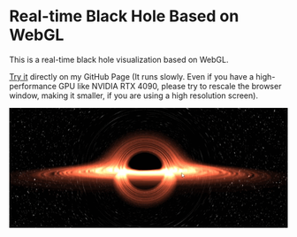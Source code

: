 # Real-time Black Hole Based on WebGL
This is a real-time black hole visualization based on WebGL.

[Try it](https://shengzhiwu.github.io/black-hole.html) directly on my GitHub Page (It runs slowly. Even if you have a high-performance GPU like NVIDIA RTX 4090, please try to rescale the browser window, making it smaller, if you are using a high resolution screen).

![show](README.assets/show.gif)

